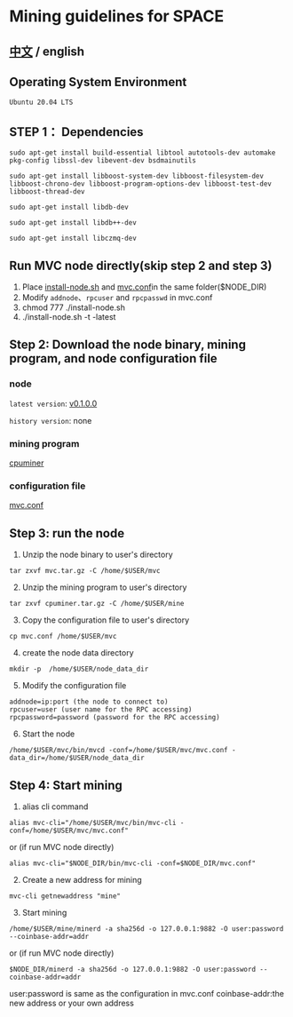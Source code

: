 # Mining guidelines for SPACE

 ## [中文](https://github.com/Brochao/space-mining-guide/blob/main/README.md) / english

## Operating System Environment
    Ubuntu 20.04 LTS

## STEP 1： Dependencies 
```
sudo apt-get install build-essential libtool autotools-dev automake pkg-config libssl-dev libevent-dev bsdmainutils
```
```
sudo apt-get install libboost-system-dev libboost-filesystem-dev libboost-chrono-dev libboost-program-options-dev libboost-test-dev libboost-thread-dev
```
```
sudo apt-get install libdb-dev
```
```
sudo apt-get install libdb++-dev
```
```
sudo apt-get install libczmq-dev
```

## Run MVC node directly(skip step 2 and step 3)
1. Place [install-node.sh](https://github.com/Brochao/space-mining-guide/blob/main/install-node.sh) and [mvc.conf](https://github.com/Brochao/space-mining-guide/blob/main/mvc.conf)in the same folder($NODE_DIR)
2. Modify `addnode`、`rpcuser` and `rpcpasswd` in mvc.conf
3. chmod 777 ./install-node.sh
4. ./install-node.sh -t -latest

## Step 2: Download the node binary, mining program, and node configuration file


### node

`latest version`: [v0.1.0.0](https://github.com/Brochao/space-mining-guide/releases/download/v0.1.0.0/mvc.tar.gz)

`history version`: none

### mining program

[cpuminer](https://github.com/Brochao/space-mining-guide/releases/download/v0.1.0.0/cpuminer.tar.gz)

### configuration file
[mvc.conf](https://github.com/Brochao/space-mining-guide/blob/main/mvc.conf)



## Step 3: run the node

1. Unzip the node binary to user's directory
```
tar zxvf mvc.tar.gz -C /home/$USER/mvc
```
2. Unzip the mining program to user's directory
```
tar zxvf cpuminer.tar.gz -C /home/$USER/mine
```
3. Copy the configuration file to user's directory
```
cp mvc.conf /home/$USER/mvc
```
4. create the node data directory
```
mkdir -p  /home/$USER/node_data_dir
```
5. Modify the configuration file
```
addnode=ip:port (the node to connect to)
rpcuser=user (user name for the RPC accessing)
rpcpassword=password (password for the RPC accessing)
```
6. Start the node
```
/home/$USER/mvc/bin/mvcd -conf=/home/$USER/mvc/mvc.conf -data_dir=/home/$USER/node_data_dir
```

## Step 4: Start mining

1. alias cli command
```
alias mvc-cli="/home/$USER/mvc/bin/mvc-cli -conf=/home/$USER/mvc/mvc.conf"
```
or (if run MVC node directly)
```
alias mvc-cli="$NODE_DIR/bin/mvc-cli -conf=$NODE_DIR/mvc.conf"

```
2. Create a new address for mining
```
mvc-cli getnewaddress "mine"
```
3. Start mining
```
/home/$USER/mine/minerd -a sha256d -o 127.0.0.1:9882 -O user:password --coinbase-addr=addr
```
or (if run MVC node directly)
```
$NODE_DIR/minerd -a sha256d -o 127.0.0.1:9882 -O user:password --coinbase-addr=addr
```
user:password is same as the configuration in mvc.conf
coinbase-addr:the new address or your own address 
